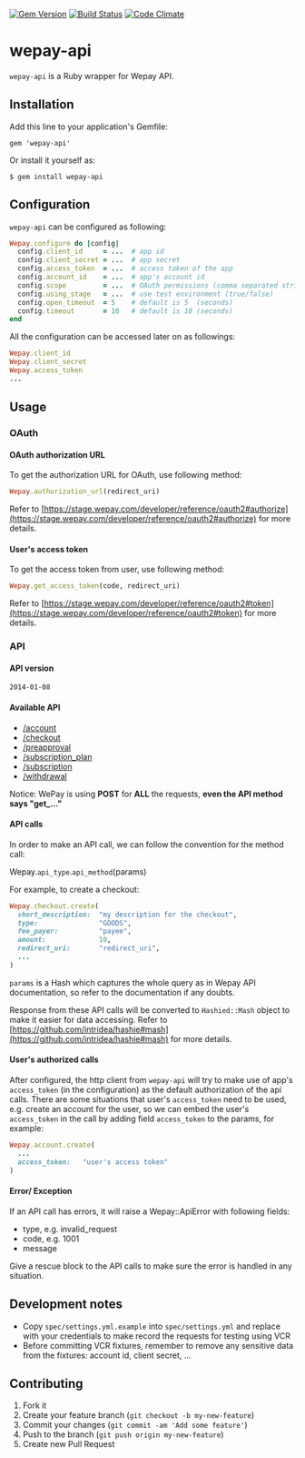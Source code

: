 [![Gem Version](https://badge.fury.io/rb/wepay-api.png)](http://badge.fury.io/rb/wepay-api)
[![Build Status](https://travis-ci.org/B-Sides/wepay-api.png?branch=master)](https://travis-ci.org/B-Sides/wepay-api)
[![Code Climate](https://codeclimate.com/github/anhkind/wepay-api/badges/gpa.svg)](https://codeclimate.com/github/anhkind/wepay-api)

# wepay-api

`wepay-api` is a Ruby wrapper for Wepay API.

## Installation

Add this line to your application's Gemfile:

    gem 'wepay-api'

Or install it yourself as:

    $ gem install wepay-api

## Configuration
`wepay-api` can be configured as following:

```ruby
Wepay.configure do |config|
  config.client_id     = ...  # app id                                     (compulsory)
  config.client_secret = ...  # app secret                                 (compulsory)
  config.access_token  = ...  # access token of the app                    (compulsory)
  config.account_id    = ...  # app's account id                           (compulsory)
  config.scope         = ...  # OAuth permissions (comma separated string) (compulsory)
  config.using_stage   = ...  # use test environment (true/false)          (compulsory)
  config.open_timeout  = 5    # default is 5  (seconds)                    (optional)
  config.timeout       = 10   # default is 10 (seconds)                    (optional)
end
```

All the configuration can be accessed later on as followings:

```ruby
Wepay.client_id
Wepay.client_secret
Wepay.access_token
...
```

## Usage

### OAuth
#### OAuth authorization URL
To get the authorization URL for OAuth, use following method:

```ruby
Wepay.authorization_url(redirect_uri)
```

Refer to [https://stage.wepay.com/developer/reference/oauth2#authorize](https://stage.wepay.com/developer/reference/oauth2#authorize) for more details.

#### User's access token
To get the access token from user, use following method:

```ruby
Wepay.get_access_token(code, redirect_uri)
```

Refer to [https://stage.wepay.com/developer/reference/oauth2#token](https://stage.wepay.com/developer/reference/oauth2#token) for more details.

### API
#### API version
`2014-01-08`

#### Available API
  - [/account](lib/wepay/api/account.rb)
  - [/checkout](lib/wepay/api/checkout.rb)
  - [/preapproval](lib/wepay/api/preapproval.rb)
  - [/subscription_plan](lib/wepay/api/subscription_plan.rb)
  - [/subscription](lib/wepay/api/subscription.rb)
  - [/withdrawal](lib/wepay/api/withdrawal.rb)

Notice: WePay is using **POST** for **ALL** the requests, **even the API method says "get_..."**

#### API calls
In order to make an API call, we can follow the convention for the method call:

Wepay.`api_type`.`api_method`(params)

For example, to create a checkout:

```ruby
Wepay.checkout.create(
  short_description:  "my description for the checkout",
  type:               "GOODS",
  fee_payer:          "payee",
  amount:	          10,
  redirect_uri:       "redirect_uri",
  ...
)
```

`params` is a Hash which captures the whole query as in Wepay API documentation, so refer to the documentation if any doubts.

Response from these API calls will be converted to `Hashied::Mash` object to make it easier for data accessing.
Refer to [https://github.com/intridea/hashie#mash](https://github.com/intridea/hashie#mash) for more details.

#### User's authorized calls
After configured, the http client from `wepay-api` will try to make use of app's `access_token` (in the configuration) as the default authorization of the api calls.
There are some situations that user's `access_token` need to be used, e.g. create an account for the user, so we can embed the user's `access_token`
in the call by adding field `access_token` to the params, for example:

```ruby
Wepay.account.create(
  ...
  access_token:   "user's access token"
)
```

#### Error/ Exception
If an API call has errors, it will raise a Wepay::ApiError with following fields:
  - type,     e.g. invalid_request
  - code,     e.g. 1001
  - message

Give a rescue block to the API calls to make sure the error is handled in any situation.

## Development notes
  - Copy `spec/settings.yml.example` into `spec/settings.yml` and replace with your credentials to make record the requests for testing using VCR
  - Before committing VCR fixtures, remember to remove any sensitive data from the fixtures: account id, client secret, ...

## Contributing

1. Fork it
2. Create your feature branch (`git checkout -b my-new-feature`)
3. Commit your changes (`git commit -am 'Add some feature'`)
4. Push to the branch (`git push origin my-new-feature`)
5. Create new Pull Request
